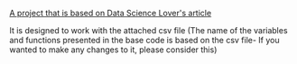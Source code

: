 [A project that is based on Data Science Lover's article ]([url](https://medium.com/@datasciencelovers/python-data-analysis-project-1-50aa259b09de))

It is designed to work with the attached csv file (The name of the variables and functions presented in the base code is based on the csv file- If you wanted to make any changes to it, please consider this)
